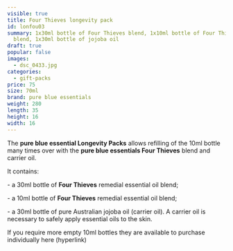 ```yaml
---
visible: true
title: Four Thieves longevity pack
id: lonfou03
summary: 1x30ml bottle of Four Thieves blend, 1x10ml bottle of Four Thieves
  blend, 1x30ml bottle of jojoba oil
draft: true
popular: false
images:
  - dsc_0433.jpg
categories:
  - gift-packs
price: 75
size: 70ml
brand: pure blue essentials
weight: 280
length: 35
height: 16
width: 16
---
```

The **pure blue essential Longevity Packs** allows refilling of the 10ml bottle many times over with the **pure blue essentials Four Thieves** blend and carrier oil. 

It contains:

\- a 30ml bottle of **Four Thieves** remedial essential oil blend;

\- a 10ml bottle of **Four Thieves** remedial essential oil blend;

\- a 30ml bottle of pure Australian jojoba oil (carrier oil). A carrier oil is necessary to safely apply essential oils to the skin.

If you require more empty 10ml bottles they are available to purchase individually here (hyperlink)